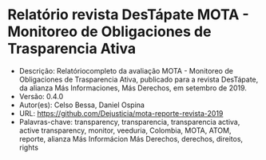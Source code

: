 # Relatório revista DesTápate MOTA - Monitoreo de Obligaciones de Trasparencia Ativa

- Descrição: Relatóriocompleto da avaliação MOTA - Monitoreo de Obligaciones de Trasparencia Ativa, publicado para a revista DesTápate, da alianza Más
        Informaciones, Más Derechos, em setembro de 2019.
- Versão: 0.4.0
- Autor(es): Celso Bessa, Daniel Ospina
- URL: https://github.com/Dejusticia/mota-reporte-revista-2019
- Palavras-chave: transparency, transparencia, transparencia activa, active transparency, monitor, veeduria, Colombia, MOTA, ATOM, reporte, alianza Más Informácion Más Derechos, derechos, direitos, rights
